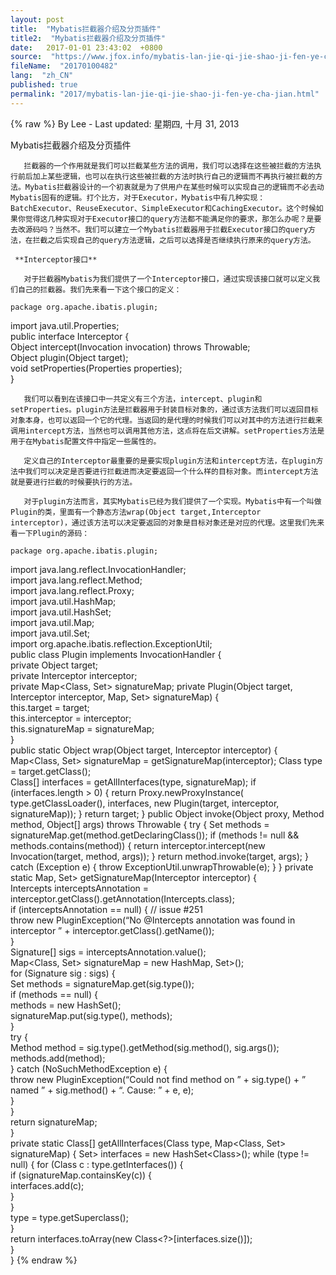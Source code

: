 ```yaml
---
layout: post
title:  "Mybatis拦截器介绍及分页插件"
title2:  "Mybatis拦截器介绍及分页插件"
date:   2017-01-01 23:43:02  +0800
source:  "https://www.jfox.info/mybatis-lan-jie-qi-jie-shao-ji-fen-ye-cha-jian.html"
fileName:  "20170100482"
lang:  "zh_CN"
published: true
permalink: "2017/mybatis-lan-jie-qi-jie-shao-ji-fen-ye-cha-jian.html"
---
```

{% raw %}
By Lee - Last updated: 星期四, 十月 31, 2013

Mybatis拦截器介绍及分页插件

       拦截器的一个作用就是我们可以拦截某些方法的调用，我们可以选择在这些被拦截的方法执行前后加上某些逻辑，也可以在执行这些被拦截的方法时执行自己的逻辑而不再执行被拦截的方法。Mybatis拦截器设计的一个初衷就是为了供用户在某些时候可以实现自己的逻辑而不必去动Mybatis固有的逻辑。打个比方，对于Executor，Mybatis中有几种实现：BatchExecutor、ReuseExecutor、SimpleExecutor和CachingExecutor。这个时候如果你觉得这几种实现对于Executor接口的query方法都不能满足你的要求，那怎么办呢？是要去改源码吗？当然不。我们可以建立一个Mybatis拦截器用于拦截Executor接口的query方法，在拦截之后实现自己的query方法逻辑，之后可以选择是否继续执行原来的query方法。

     **Interceptor接口**

       对于拦截器Mybatis为我们提供了一个Interceptor接口，通过实现该接口就可以定义我们自己的拦截器。我们先来看一下这个接口的定义：

    package org.apache.ibatis.plugin;  
import java.util.Properties;  
public interface Interceptor {  
Object intercept(Invocation invocation) throws Throwable;  
Object plugin(Object target);  
void setProperties(Properties properties);  
}  

       我们可以看到在该接口中一共定义有三个方法，intercept、plugin和setProperties。plugin方法是拦截器用于封装目标对象的，通过该方法我们可以返回目标对象本身，也可以返回一个它的代理。当返回的是代理的时候我们可以对其中的方法进行拦截来调用intercept方法，当然也可以调用其他方法，这点将在后文讲解。setProperties方法是用于在Mybatis配置文件中指定一些属性的。

       定义自己的Interceptor最重要的是要实现plugin方法和intercept方法，在plugin方法中我们可以决定是否要进行拦截进而决定要返回一个什么样的目标对象。而intercept方法就是要进行拦截的时候要执行的方法。

       对于plugin方法而言，其实Mybatis已经为我们提供了一个实现。Mybatis中有一个叫做Plugin的类，里面有一个静态方法wrap(Object target,Interceptor interceptor)，通过该方法可以决定要返回的对象是目标对象还是对应的代理。这里我们先来看一下Plugin的源码：

    package org.apache.ibatis.plugin;  
import java.lang.reflect.InvocationHandler;  
import java.lang.reflect.Method;  
import java.lang.reflect.Proxy;  
import java.util.HashMap;  
import java.util.HashSet;  
import java.util.Map;  
import java.util.Set;  
import org.apache.ibatis.reflection.ExceptionUtil;  
public class Plugin implements InvocationHandler {  
private Object target;  
private Interceptor interceptor;  
private Map<Class<?>, Set<Method>> signatureMap;  
private Plugin(Object target, Interceptor interceptor, Map<Class<?>, Set<Method>> signatureMap) {  
this.target = target;  
this.interceptor = interceptor;  
this.signatureMap = signatureMap;  
}  
public static Object wrap(Object target, Interceptor interceptor) {  
Map<Class<?>, Set<Method>> signatureMap = getSignatureMap(interceptor);  
Class<?> type = target.getClass();  
Class<?>[] interfaces = getAllInterfaces(type, signatureMap);  
if (interfaces.length > 0) {  
return Proxy.newProxyInstance(  
type.getClassLoader(),  
interfaces,  
new Plugin(target, interceptor, signatureMap));  
}  
return target;  
}  
public Object invoke(Object proxy, Method method, Object[] args) throws Throwable {  
try {  
Set<Method> methods = signatureMap.get(method.getDeclaringClass());  
if (methods != null && methods.contains(method)) {  
return interceptor.intercept(new Invocation(target, method, args));  
}  
return method.invoke(target, args);  
} catch (Exception e) {  
throw ExceptionUtil.unwrapThrowable(e);  
}  
}  
private static Map<Class<?>, Set<Method>> getSignatureMap(Interceptor interceptor) {  
Intercepts interceptsAnnotation = interceptor.getClass().getAnnotation(Intercepts.class);  
if (interceptsAnnotation == null) { // issue #251  
throw new PluginException(“No @Intercepts annotation was found in interceptor ” + interceptor.getClass().getName());       
}  
Signature[] sigs = interceptsAnnotation.value();  
Map<Class<?>, Set<Method>> signatureMap = new HashMap<Class<?>, Set<Method>>();  
for (Signature sig : sigs) {  
Set<Method> methods = signatureMap.get(sig.type());  
if (methods == null) {  
methods = new HashSet<Method>();  
signatureMap.put(sig.type(), methods);  
}  
try {  
Method method = sig.type().getMethod(sig.method(), sig.args());  
methods.add(method);  
} catch (NoSuchMethodException e) {  
throw new PluginException(“Could not find method on ” + sig.type() + ” named ” + sig.method() + “. Cause: ” + e, e);  
}  
}  
return signatureMap;  
}  
private static Class<?>[] getAllInterfaces(Class<?> type, Map<Class<?>, Set<Method>> signatureMap) {  
Set<Class<?>> interfaces = new HashSet<Class<?>>();  
while (type != null) {  
for (Class<?> c : type.getInterfaces()) {  
if (signatureMap.containsKey(c)) {  
interfaces.add(c);  
}  
}  
type = type.getSuperclass();  
}  
return interfaces.toArray(new Class<?>[interfaces.size()]);  
}  
}
{% endraw %}
